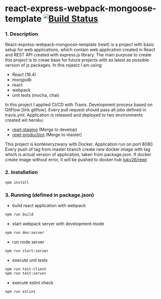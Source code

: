 # react-express-webpack-mongoose-template [![Build Status](https://travis-ci.com/lukw34/react-express-webpack-template.svg?branch=develop)](https://travis-ci.com/lukw34/react-express-webpack-template)
### 1. Description
React-express-webpack-mongoose-template (rewt) is a project with basic setup for web applications, which contain web application created in React and REST API created with express.js library. The main purpose to create this project is to creae base for future projects with as latest as possible version of js packages.
In this rojeect I am using:
- React (16.4)
- mongodb
- react
- webpack
- unit tests (mocha, chai)

In this project I applied CI/CD with Travis. Development process based on GitFlow [link gitflow]. Every pull request should pass all jobs defined in travis.yml. Application is released and deployed to two environments created wit heroku:
- [rewt-staging](https://rewt-staging.herokuapp.com/) (Merge to develop)
- [rewt-production](https://rewt-production.herokuapp.com/) (Merge to master)

This project is konteneryzwany with Docker. Application run on port 8080. Every push of tag from master branch create new docker image with tag which is actual version of application, taken from package.json. If docker create image without error, it will be pushed to docker hub [lukv26/rewt](https://hub.docker.com/r/lukv26/rewt/)

### 2. Installation
```bash
npm install
```
### 3. Running (defined in package.json)
- build react application with webpack
```bash
npm run build 
```
- start webpack server with development mode
```bash
npm run dev:server
```
- run node server
```bash
npm run start:server
```
- execute unit tests
```bash
npm run test:client
npm run test:server
```
- execute eslint check
```bash
npm run eslint
```
